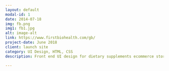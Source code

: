 ```yaml
---
layout: default
modal-id: 1
date: 2014-07-18
img: fb.png
img1: fb1.jpg
alt: image-alt
link: https://www.firstbiohealth.com/gb/
project-date: June 2018
client: launch site
category: UI Design, HTML, CSS
description: Front end UI design for dietary supplements ecommerce store

---
```

